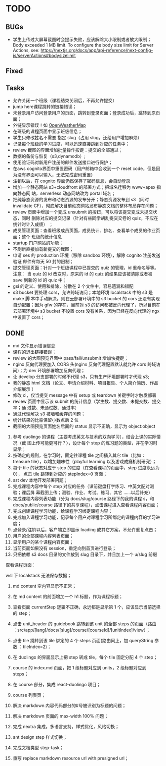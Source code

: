 # TODO

## BUGs

- 学生上传过大屏幕截图时会提示失败，应该解除大小限制或者放大限制；Body exceeded 1 MB limit. To configure the body size limit for Server Actions, see: <https://nextjs.org/docs/app/api-reference/next-config-js/serverActions#bodysizelimit>

## Fixed

## Tasks

- 允许关闭一个班级（课程结束关闭后，不再允许提交）
- jump here课程跳转的链接错误；
- 未登录用户访问登录用户的页面，跳转到登录页面；登录成功后，跳转到原页面；
- 外链显示错误！如 [OpenWeatherMap](https://openweathermap.org/api)
- 在班级的课程页面中显示班级信息；
- 学生只修改姓名不需要 指定 slug（占用 slug，还给用户增加麻烦）
- 记录每个班级的学习进度，可以迅速直接跳到对应的任务中；
- review 截图的界面增加批量操作按键：提交的全部通过；
- 数据的备份与恢复（s3,dynamodb）;
- 使用验证码对新用户注册的邮件发送接口进行保护；
- 在aws cognito界面中重置密码（用户邮箱中会收到一个 reset code，但是因为没有界面可以输入，无法完成密码重置）
- 注销以后，在 cognito 界面仍然保存了密码信息，会自动登录
- 增加一个静态网站 s3+cloudfront 的部署方式；把域名迁移为 www+apex 指向静态网
    站，serverless 动态网站改为 portal 域名；
- 把纯静态资源的发布和动态资源的发布分开；静态资源发布到 s3（同时 invalidate
    CF），彻底解决目前动态网站发布静态文档的整体布局存在问题；
- review 页面中增加一个变成 unsubmit 的按钮，可以将该提交变成未提交状态，同时
    删除对应的提交记录（针对有些同学胡乱提交交卷的 quiz，不应在统计时计入成绩）
    ；
- 成员管理页面：查看班级成员页面，成员统计、排名、查看单个成员的作业页面；整个
    班级的统计信息
- startup 门户网站的功能；
- 不刷新直接加载新提交的截图；
- 申请 ses 的 production 环境（移除 sandbox 环境），解除 cognito 注册发送验证
    邮件有每天 50 封的限制；
- 提交管理页面：针对一个班级课程中已提交的 quiz 的管理，id 重命名等等。注意：
    当 quiz 的 id 改变时，原来的 id 的 quiz 的结果应该被清除或者被 save 到新的
    id 的 quiz 中；
- gsi 的定义、使用和排除，分散在 2 个文件中，容易遗漏和错配
- s3 bucket 要处理 cors，允许跨域访问；本地环境 localstack 中的 s3 是 make 脚
    本中手动解决，则在云部署环境中的 s3 bucket 的 cors 还没有实现自动配置；因为
    gfw 的存在，目前对 s3 的访问都被反向代理了，所以目前在云部署环境中 s3 bucket
    不设置 cors 没有关系，因为已经在反向代理的 ngx 中设置了 cors；

## DONE

- md 文件显示错误信息
- 课程的退出链接错误；
- review 的大图预览界面中 pass/fail/unsubmit 增加快捷键；
- nginx 反向代理要加入 CORS 头(nginx 反向代理配置默认就允许 cors 跨域访问)；为
    dev 环境部署增加反向代理；
- 让 develop 分支部署的时候不代理 s3，只有生产环境部署时才代理 s3;
- 我的静态 html 文档（论文、申请介绍材料、项目报告、个人简介简历、作品介绍展示
    ）
- 修改 ci，仅当提交 message 中有 setup 或 teardown 关键字时才触发部署
- review 页面中显示该 submit 的统计信息（学生数、提交数、未提交数、提交率；通
    过数、未通过数、通过率）
- 通过代理解决 s3 被墙和缓存的问题；
- 统计结果的比率保留小数点后 2 位
- 截图的大图预览页面姓名后面的 status 显示不正确，显示为 object:object

1. 参考 duolingo 的课程（主要考虑英文与技术的双向学习），结合上课的实际情况（截
   图上传可能更可行？），设计每个 step 的练习题的类型，并在学习时显示；
2. 按确定的规则，在学习时，固定往课程 tile 之间插入其它 tile（比如：treasure
   tile），以增加趣味性（playful learning 以及游戏成瘾机制研究）；
3. 每个 tile 的状态对应于 step 的进度（在查看课程的页面中，step 进度永远为 0），
   点击 tile 跳转到对应的 stepIndex=0 页面；
4. sst dev 本地开发部署问题；
5. 完成课程内容中每个 step 对应的任务（课前键盘打字练习、中英文配对测验；课后屏
   幕截图上传；测验、作业、考试、练习、其它 ……以后补充）
6. 完成课程内容列表功能（分为 docs/slug/course 路径下的我的课程 s，和
   docs/public/course 路径下的共享课程），点击课程进入查看课程内容页面；
7. 完成创建课程学习功能，给课程学习绑定课程内容；
8. 完成加入课程学习功能，记录每个用户对课程学习所绑定的课程内容的学习进度；
9. 点登录/注销以后，客户端立即显示 loading 或其它方案，不允许重复点击；
10. 用户的全部课程内容列表页面；
11. 显示用户的某个课程内容页面；
12. 当前页面如果没有 session，重定向到首页进行登录；
13. 只把依赖 s3 docs 目录的文件放到 slug 目录下，并且加上一个 u/slug 前缀

查看课程页面：

wsl 下 localstack 无法保存数据；

1. md content 空内容显示不正常；
1. 在 md content 的前面增加一个 h1 标题，作为课程标题；
1. 查看页面 currentStep 逻辑不正确，永远都是显示第 1 个，应该显示当前选择的
   step；
1. 点击 unit_header 的 guidebook 跳转到该 unit 的全部 steps 的页面（路由
   ：src/app/[lang]/docs/[slug]/course/[courseId]/[unitIndex]/view）；
1. 点击 tile 跳转到该 tile 绑定的 4 个 steps 页面(路由同上，加 queryString 参数
   ：tileIndex=2)；
1. 在 duolingo 的界面显示上把 step 转成 tile，每个 tile 固定分配 4 个 step；
1. course 的 index.md 页面，把 1 级标题对应到 units，2 级标题对应到 steps；

1. 在 course 部分，集成 react-duolingo 项目；
1. course 列表页；
1. 解决 markdown 内容代码部分的#号被识别为标题的问题；
1. 解决 markdown 页面的 max-width 100% 问题；
1. 完成 nextra 集成，多语言支持，样式优化，风格切换；
1. ant design step 样式切换；
1. 完成文档类型 step-task；
1. 重写 replace markdown resource url with presigned url；
